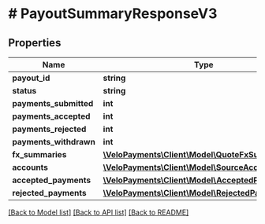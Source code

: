 # # PayoutSummaryResponseV3

## Properties

Name | Type | Description | Notes
------------ | ------------- | ------------- | -------------
**payout_id** | **string** |  | [optional]
**status** | **string** |  | [optional]
**payments_submitted** | **int** |  | [optional]
**payments_accepted** | **int** |  | [optional]
**payments_rejected** | **int** |  | [optional]
**payments_withdrawn** | **int** |  |
**fx_summaries** | [**\VeloPayments\Client\Model\QuoteFxSummaryV3[]**](QuoteFxSummaryV3.md) |  |
**accounts** | [**\VeloPayments\Client\Model\SourceAccountV3[]**](SourceAccountV3.md) |  |
**accepted_payments** | [**\VeloPayments\Client\Model\AcceptedPaymentV3[]**](AcceptedPaymentV3.md) |  |
**rejected_payments** | [**\VeloPayments\Client\Model\RejectedPaymentV3[]**](RejectedPaymentV3.md) |  |

[[Back to Model list]](../../README.md#models) [[Back to API list]](../../README.md#endpoints) [[Back to README]](../../README.md)
